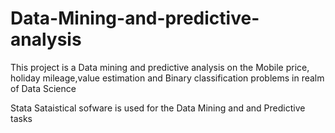 # Data-Mining-and-predictive-analysis
This project is a Data mining and predictive analysis on the Mobile price, holiday mileage,value estimation and Binary classification problems in realm of Data Science

Stata Sataistical sofware is used for the Data Mining and and Predictive tasks

